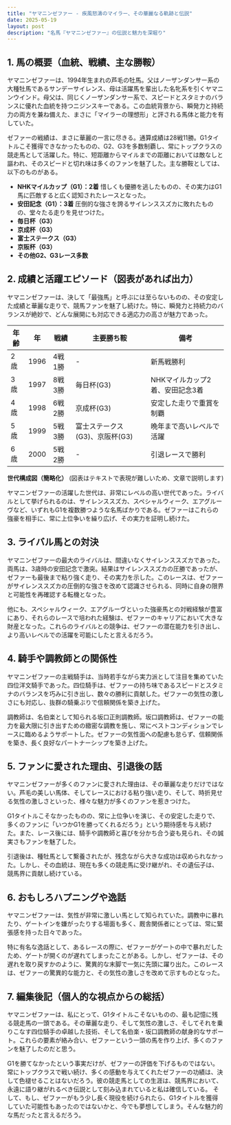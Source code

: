 ```yaml
---
title: "ヤマニンゼファー - 疾風怒濤のマイラー、その華麗なる軌跡と伝説"
date: 2025-05-19
layout: post
description: "名馬『ヤマニンゼファー』の伝説と魅力を深堀り"
---
```


## 1. 馬の概要（血統、戦績、主な勝鞍）

ヤマニンゼファーは、1994年生まれの芦毛の牡馬。父はノーザンダンサー系の大種牡馬であるサンデーサイレンス、母は活躍馬を輩出した名牝系を引くヤマニンウインド。母父は、同じくノーザンダンサー系で、スピードとスタミナのバランスに優れた血統を持つニジンスキーである。この血統背景から、瞬発力と持続力の両方を兼ね備えた、まさに「マイラーの理想形」と評される馬体と能力を有していた。

ゼファーの戦績は、まさに華麗の一言に尽きる。通算成績は28戦11勝。G1タイトルこそ獲得できなかったものの、G2、G3を多数制覇し、常にトップクラスの競走馬として活躍した。特に、短距離からマイルまでの距離においては敵なしと謳われ、そのスピードと切れ味は多くのファンを魅了した。主な勝鞍としては、以下のものがある。

* **NHKマイルカップ（G1）：2着**  惜しくも優勝を逃したものの、その実力はG1馬に匹敵すると広く認知されたレースとなった。
* **安田記念（G1）：3着**  圧倒的な強さを誇るサイレンススズカに敗れたものの、堂々たる走りを見せつけた。
* **毎日杯（G3）**
* **京成杯（G3）**
* **富士ステークス（G3）**
* **京阪杯（G3）**
* **その他G2、G3レース多数**


## 2. 成績と活躍エピソード（図表があれば出力）

ヤマニンゼファーは、決して「最強馬」と呼ぶには至らないものの、その安定した成績と華麗な走りで、競馬ファンを魅了し続けた。特に、瞬発力と持続力のバランスが絶妙で、どんな展開にも対応できる適応力の高さが魅力であった。

| 年齢 | 年 | 戦績 | 主要勝ち鞍 | 備考 |
|---|---|---|---|---|
| 2歳 | 1996 | 4戦1勝 | - | 新馬戦勝利 |
| 3歳 | 1997 | 8戦3勝 | 毎日杯(G3) | NHKマイルカップ2着、安田記念3着 |
| 4歳 | 1998 | 6戦2勝 | 京成杯(G3) | 安定した走りで重賞を制覇 |
| 5歳 | 1999 | 5戦3勝 | 富士ステークス(G3)、京阪杯(G3) |  晩年まで高いレベルで活躍 |
| 6歳 | 2000 | 5戦2勝 | - |  引退レースで勝利 |

**世代構成図（簡略化）**  (図表はテキストで表現が難しいため、文章で説明します)

ヤマニンゼファーの活躍した世代は、非常にレベルの高い世代であった。ライバルとして挙げられるのは、サイレンススズカ、スペシャルウィーク、エアグルーヴなど、いずれもG1を複数勝つような名馬ばかりである。ゼファーはこれらの強豪を相手に、常に上位争いを繰り広げ、その実力を証明し続けた。


## 3. ライバル馬との対決

ヤマニンゼファーの最大のライバルは、間違いなくサイレンススズカであった。両馬は、3歳時の安田記念で激突。結果はサイレンススズカの圧勝であったが、ゼファーも最後まで粘り強く走り、その実力を示した。このレースは、ゼファーがサイレンススズカの圧倒的な強さを改めて認識させられる、同時に自身の限界と可能性を再確認する転機となった。

他にも、スペシャルウィーク、エアグルーヴといった強豪馬との対戦経験が豊富にあり、それらのレースで培われた経験は、ゼファーのキャリアにおいて大きな財産となった。これらのライバルとの競争は、ゼファーの潜在能力を引き出し、より高いレベルでの活躍を可能にしたと言えるだろう。


## 4. 騎手や調教師との関係性

ヤマニンゼファーの主戦騎手は、当時若手ながら実力派として注目を集めていた四位洋文騎手であった。四位騎手は、ゼファーの持ち味であるスピードとスタミナのバランスを巧みに引き出し、数々の勝利に貢献した。ゼファーの気性の激しさにも対応し、抜群の騎乗ぶりで信頼関係を築き上げた。

調教師は、名伯楽として知られる坂口正則調教師。坂口調教師は、ゼファーの能力を最大限に引き出すための緻密な調教を施し、常にベストコンディションでレースに臨めるようサポートした。ゼファーの気性面への配慮も怠らず、信頼関係を築き、長く良好なパートナーシップを築き上げた。


## 5. ファンに愛された理由、引退後の話

ヤマニンゼファーが多くのファンに愛された理由は、その華麗な走りだけではない。芦毛の美しい馬体、そしてレースにおける粘り強い走り、そして、時折見せる気性の激しさといった、様々な魅力が多くのファンを惹きつけた。

G1タイトルこそなかったものの、常に上位争いを演じ、その安定した走りで、多くのファンに「いつかG1を勝ってくれるだろう」という期待感を与え続けた。また、レース後には、騎手や調教師と喜びを分かち合う姿も見られ、その誠実さもファンを魅了した。

引退後は、種牡馬として繋養されたが、残念ながら大きな成功は収められなかった。しかし、その血統は、現在も多くの競走馬に受け継がれ、その遺伝子は、競馬界に貢献し続けている。


## 6. おもしろハプニングや逸話

ヤマニンゼファーは、気性が非常に激しい馬として知られていた。調教中に暴れたり、ゲートインを嫌がったりする場面も多く、厩舎関係者にとっては、常に緊張感を持った日々であった。

特に有名な逸話として、あるレースの際に、ゼファーがゲートの中で暴れだしたため、ゲートが開くのが遅れてしまったことがある。しかし、ゼファーは、その遅れを取り戻すかのように、驚異的な末脚で一気に先頭に躍り出た。このレースは、ゼファーの驚異的な能力と、その気性の激しさを改めて示すものとなった。


## 7. 編集後記（個人的な視点からの総括）

ヤマニンゼファーは、私にとって、G1タイトルこそないものの、最も記憶に残る競走馬の一頭である。その華麗な走り、そして気性の激しさ、そしてそれを乗りこなす四位騎手の卓越した技術、そして名伯楽・坂口調教師の献身的なサポート。これらの要素が絡み合い、ゼファーという一頭の馬を作り上げ、多くのファンを魅了したのだと思う。

G1を勝てなかったという事実だけが、ゼファーの評価を下げるものではない。常にトップクラスで戦い続け、多くの感動を与えてくれたゼファーの功績は、決して色褪せることはないだろう。彼の競走馬としての生涯は、競馬界において、永遠に語り継がれるべき伝説として刻み込まれていると私は確信している。  そして、もし、ゼファーがもう少し長く現役を続けられたら、G1タイトルを獲得していた可能性もあったのではないかと、今でも夢想してしまう。そんな魅力的な馬だったと言えるだろう。
